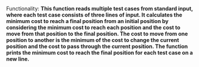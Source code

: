 Functionality: **This function reads multiple test cases from standard input, where each test case consists of three lines of input. It calculates the minimum cost to reach a final position from an initial position by considering the minimum cost to reach each position and the cost to move from that position to the final position. The cost to move from one position to another is the minimum of the cost to change the current position and the cost to pass through the current position. The function prints the minimum cost to reach the final position for each test case on a new line.**